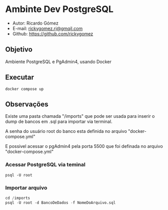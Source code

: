 # Ambinte Dev PostgreSQL

* Autor: Ricardo Gómez
* E-mail: rickygomez.rj@gmqil.com
* Github: https://github.com/rickygomez

## Objetivo

Ambiente PostgreSQL e PgAdmin4, usando Docker

## Executar

~~~shell
docker compose up
~~~

## Observações

Existe uma pasta chamada "/imports" que pode ser usada para inserir o dump de bancos em .sql para importar via terminal.

A senha do usuário root do banco esta definida no arquivo "docker-compose.yml"

E possivel acessar o pgAdmin4 pela porta 5500 que foi definada no arquivo "docker-compose.yml"

### Acessar PostgreSQL via teminal

~~~shell
psql -U root
~~~

### Importar arquivo

~~~sql
cd /imports
psql -U root -d BancoDeDados -f NomeDoArquivo.sql
~~~